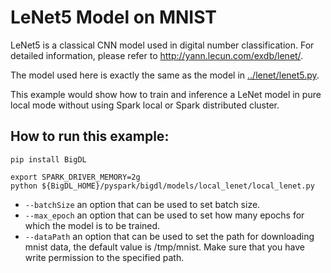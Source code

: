 # LeNet5 Model on MNIST

LeNet5 is a classical CNN model used in digital number classification. For detailed information,
please refer to <http://yann.lecun.com/exdb/lenet/>.

The model used here is exactly the same as the model in [../lenet/lenet5.py](../lenet/lenet5.py).

This example would show how to train and inference a LeNet model in pure local mode without using
Spark local or Spark distributed cluster.
 
## How to run this example:

```
pip install BigDL
```

```
export SPARK_DRIVER_MEMORY=2g
python ${BigDL_HOME}/pyspark/bigdl/models/local_lenet/local_lenet.py
```
* ```--batchSize``` an option that can be used to set batch size.
* ```--max_epoch``` an option that can be used to set how many epochs for which the model is to be trained.
* ```--dataPath``` an option that can be used to set the path for downloading mnist data, the default value is /tmp/mnist. Make sure that you have write permission to the specified path.
